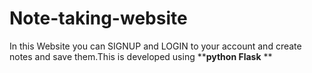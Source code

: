 # Note-taking-website
In this Website you can SIGNUP and LOGIN to your account and create notes and save them.This is developed using ****python Flask**
**
